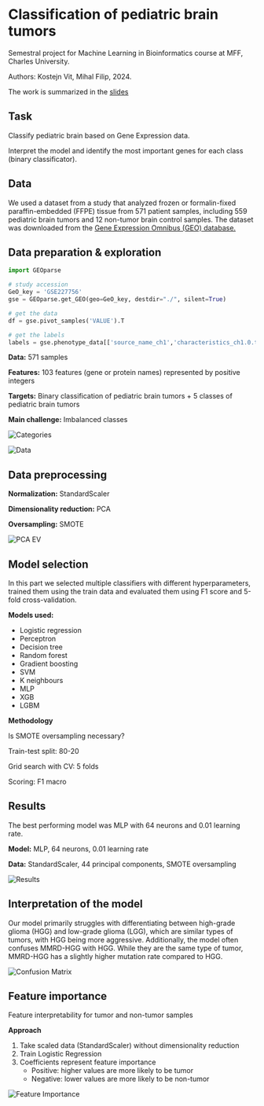 # Classification of pediatric brain tumors

Semestral project for Machine Learning in Bioinformatics course at MFF, Charles University.

Authors: Kostejn Vit, Mihal Filip, 2024.

The work is summarized in the [slides](Bioinformatics_project.slides.html)

## Task

Classify pediatric brain based on Gene Expression data.

Interpret the model and identify the most important genes for each class (binary classificator).

## Data

We used a dataset from a study that analyzed frozen or formalin-fixed paraffin-embedded (FFPE) tissue from 571 patient samples, including 559 pediatric brain tumors and 12 non-tumor brain control samples. The dataset was downloaded from the [Gene Expression Omnibus (GEO) database.](https://www.ncbi.nlm.nih.gov/geo/query/acc.cgi?acc=GSE227756)

## Data preparation & exploration

```python
import GEOparse

# study accession
GeO_key = 'GSE227756'
gse = GEOparse.get_GEO(geo=GeO_key, destdir="./", silent=True)

# get the data
df = gse.pivot_samples('VALUE').T

# get the labels
labels = gse.phenotype_data[['source_name_ch1','characteristics_ch1.0.tumor type']].values
```

**Data:** 571 samples

**Features:** 103 features (gene or protein names) represented by positive integers

**Targets:** Binary classification of pediatric brain tumors + 5 classes of pediatric brain tumors

**Main challenge:** Imbalanced classes

![Categories](plots/categories.png)

![Data](plots/pca_3d.png)

## Data preprocessing

**Normalization:** StandardScaler

**Dimensionality reduction:** PCA

**Oversampling:** SMOTE

![PCA EV](plots/pca_ev.png)

## Model selection

In this part we selected multiple classifiers with different hyperparameters, trained them using the train data and evaluated them using F1 score and 5-fold cross-validation.

**Models used:**

- Logistic regression
- Perceptron
- Decision tree
- Random forest
- Gradient boosting
- SVM
- K neighbours
- MLP
- XGB
- LGBM

**Methodology**

Is SMOTE oversampling necessary?

Train-test split: 80-20

Grid search with CV: 5 folds

Scoring: F1 macro

## Results

The best performing model was MLP with 64 neurons and 0.01 learning rate.

**Model:** MLP, 64 neurons, 0.01 learning rate

**Data:** StandardScaler, 44 principal components, SMOTE oversampling

![Results](plots/results.png)

## Interpretation of the model

Our model primarily struggles with differentiating between high-grade glioma (HGG) and low-grade glioma (LGG), which are similar types of tumors, with HGG being more aggressive. Additionally, the model often confuses MMRD-HGG with HGG. While they are the same type of tumor, MMRD-HGG has a slightly higher mutation rate compared to HGG.

![Confusion Matrix](plots/confusion_matrix.png)

## Feature importance

Feature interpretability for tumor and non-tumor samples

**Approach**

1. Take scaled data (StandardScaler) without dimensionality reduction
2. Train Logistic Regression
3. Coefficients represent feature importance
   - Positive: higher values are more likely to be tumor
   - Negative: lower values are more likely to be non-tumor

![Feature Importance](plots/feature_interpretation.png)

